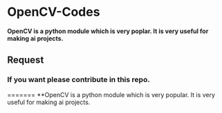 # OpenCV-Codes
**OpenCV is a python module which is very poplar. It is very useful for making ai projects.**

## Request
### If you want please contribute in this repo.
=======
**OpenCV is a python module which is very popular. It is very useful for making ai projects.